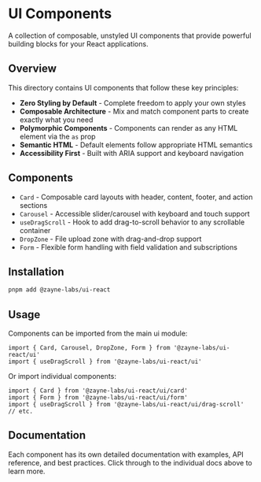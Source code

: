 # UI Components

A collection of composable, unstyled UI components that provide powerful building blocks for your React applications.

## Overview

This directory contains UI components that follow these key principles:

- **Zero Styling by Default** - Complete freedom to apply your own styles
- **Composable Architecture** - Mix and match component parts to create exactly what you need
- **Polymorphic Components** - Components can render as any HTML element via the `as` prop
- **Semantic HTML** - Default elements follow appropriate HTML semantics
- **Accessibility First** - Built with ARIA support and keyboard navigation

## Components

- `Card` - Composable card layouts with header, content, footer, and action sections
- `Carousel` - Accessible slider/carousel with keyboard and touch support
- `useDragScroll` - Hook to add drag-to-scroll behavior to any scrollable container
- `DropZone` - File upload zone with drag-and-drop support
- `Form` - Flexible form handling with field validation and subscriptions

## Installation

```bash
pnpm add @zayne-labs/ui-react
```

## Usage

Components can be imported from the main ui module:

```tsx
import { Card, Carousel, DropZone, Form } from '@zayne-labs/ui-react/ui'
import { useDragScroll } from '@zayne-labs/ui-react/ui'
```

Or import individual components:

```tsx
import { Card } from '@zayne-labs/ui-react/ui/card'
import { Form } from '@zayne-labs/ui-react/ui/form'
import { useDragScroll } from '@zayne-labs/ui-react/ui/drag-scroll'
// etc.
```

## Documentation

Each component has its own detailed documentation with examples, API reference, and best practices. Click through to the individual docs above to learn more.
